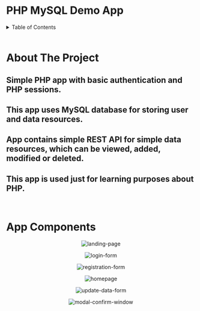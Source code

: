 # PHP MySQL Demo App

<!-- TABLE OF CONTENTS -->
<details>
  <summary>Table of Contents</summary>
  <ol>
    <li>
      <a href="#about-the-project">About The Project</a>
    </li>
    <li><a href="#app-components">App Components</a></li>
  </ol>
</details>
<br>

# About The Project
## Simple PHP app with basic authentication and PHP sessions.
## This app uses MySQL database for storing user and data resources.
## App contains simple REST API for simple data resources, which can be viewed, added, modified or deleted.
## This app is used just for learning purposes about PHP.
<br>

# App Components
<div align="center">

![landing-page](https://user-images.githubusercontent.com/70724986/177054684-643c8f0d-2877-4e87-9e9c-69d44f2541e2.png)

![login-form](https://user-images.githubusercontent.com/70724986/177054760-cdf15964-0e01-4169-8325-1ae00ad25b1e.png)

![registration-form](https://user-images.githubusercontent.com/70724986/177055023-2691de23-a60e-4b99-a994-5a7ebcd733a6.png)

![homepage](https://user-images.githubusercontent.com/70724986/177055078-82138bb9-5ca8-4869-a07b-5343332ae294.png)

![update-data-form](https://user-images.githubusercontent.com/70724986/177055148-be60d90f-a58d-487f-8576-c5cb76c2b6d9.png)

![modal-confirm-window](https://user-images.githubusercontent.com/70724986/177055191-dcef1df9-0cc4-479f-a94a-edfac9762cf9.png)

</div>